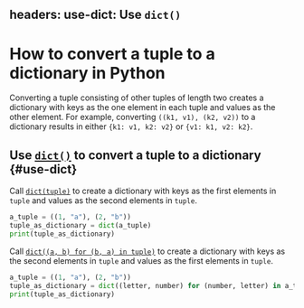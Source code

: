 headers:
    use-dict: Use `dict()`
---
# How to convert a tuple to a dictionary in Python
Converting a tuple consisting of other tuples of length two creates a dictionary with keys as the one element in each tuple and values as the other element. For example, converting `((k1, v1), (k2, v2))` to a dictionary results in either `{k1: v1, k2: v2}` or `{v1: k1, v2: k2}`.

## Use [`dict()`](kite-sym:builtins.dict) to convert a tuple to a dictionary {#use-dict}
Call [`dict(tuple)`](kite-sym:builtins.dict) to create a dictionary with keys as the first elements in `tuple` and values as the second elements in `tuple`.

```python
a_tuple = ((1, "a"), (2, "b"))
tuple_as_dictionary = dict(a_tuple)
print(tuple_as_dictionary)
```
Call [`dict((a, b) for (b, a) in tuple)`](kite-sym:builtins.dict) to create a dictionary with keys as the second elements in `tuple` and values as the first elements in `tuple`.

```python
a_tuple = ((1, "a"), (2, "b"))
tuple_as_dictionary = dict((letter, number) for (number, letter) in a_tuple)
print(tuple_as_dictionary)
```
